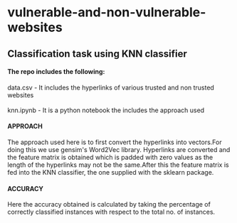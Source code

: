 # vulnerable-and-non-vulnerable-websites
## Classification task using KNN classifier
#### The repo includes the following:

data.csv  -  It includes the hyperlinks of various trusted and non trusted websites
<br />
<br/>
knn.ipynb -  It is a python notebook the includes the  approach used
<br/>
#### APPROACH
The approach used here is to first convert the hyperlinks into vectors.For doing this we use gensim's Word2Vec library.
Hyperlinks are converted and the feature matrix is obtained which is padded with zero values as the length of the hyperlinks may not be the same.After this the feature matrix is fed into the KNN classifier, the one supplied with the sklearn package.
<br/>
#### ACCURACY
Here  the accuracy obtained is calculated by taking the percentage of correctly classified instances with respect to the
total no. of instances.
<br/>
